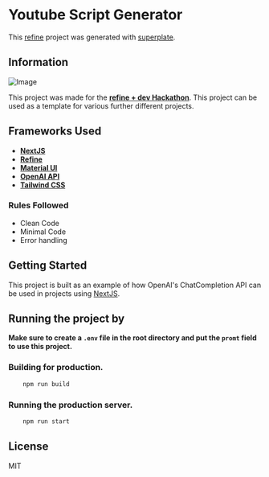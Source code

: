 # Youtube Script Generator

This [refine](https://github.com/pankod/refine) project was generated with [superplate](https://github.com/pankod/refine).

## Information

![Image](https://dev-to-uploads.s3.amazonaws.com/uploads/articles/w0ntep7qf8r756vxqus0.jpg)

This project was made for the **[refine + dev Hackathon](https://dev.to/devteam/announcing-the-refine-dev-hackathon-29fn)**. This project can be used as a template for various further different projects.

## Frameworks Used

- [**NextJS**](https://nextjs.org/)
- [**Refine**](https://refine.dev/)
- [**Material UI**](https://mui.com/)
- [**OpenAI API**](https://openai.com/blog/openai-api)
- [**Tailwind CSS**](https://tailwindcss.com/)

### Rules Followed

- Clean Code
- Minimal Code
- Error handling
    
## Getting Started

This project is built as an example of how OpenAI's ChatCompletion API can be used in projects using [NextJS](https://nextjs.org/).

## Running the project by

**Make sure to create a `.env` file in the root directory and put the `promt` field to use this project.**

### Building for production.

```bash
    npm run build
```

### Running the production server.

```bash
    npm run start
```

## License

MIT
